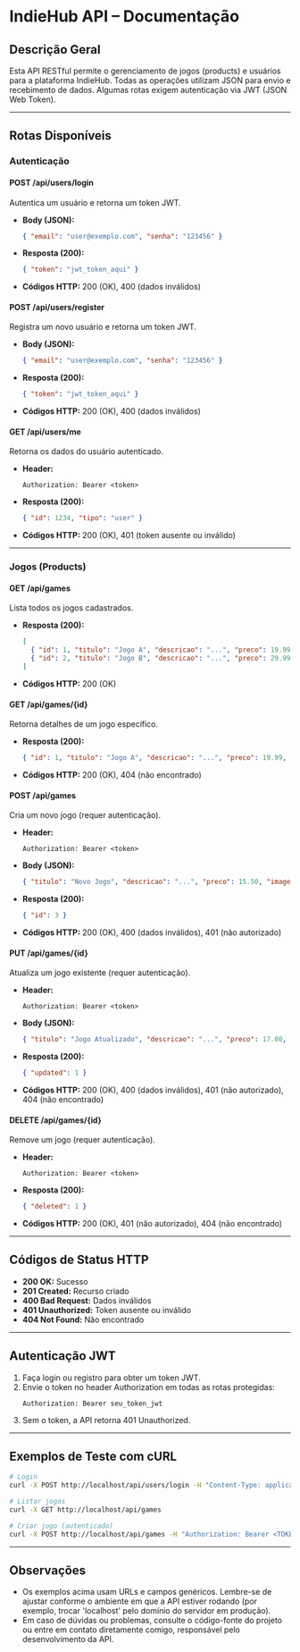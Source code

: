 # IndieHub API – Documentação

## Descrição Geral
Esta API RESTful permite o gerenciamento de jogos (products) e usuários para a plataforma IndieHub. Todas as operações utilizam JSON para envio e recebimento de dados. Algumas rotas exigem autenticação via JWT (JSON Web Token).

---

## Rotas Disponíveis

### Autenticação

#### POST /api/users/login
Autentica um usuário e retorna um token JWT.
- **Body (JSON):**
  ```json
  { "email": "user@exemplo.com", "senha": "123456" }
  ```
- **Resposta (200):**
  ```json
  { "token": "jwt_token_aqui" }
  ```
- **Códigos HTTP:** 200 (OK), 400 (dados inválidos)

#### POST /api/users/register
Registra um novo usuário e retorna um token JWT.
- **Body (JSON):**
  ```json
  { "email": "user@exemplo.com", "senha": "123456" }
  ```
- **Resposta (200):**
  ```json
  { "token": "jwt_token_aqui" }
  ```
- **Códigos HTTP:** 200 (OK), 400 (dados inválidos)

#### GET /api/users/me
Retorna os dados do usuário autenticado.
- **Header:**
  ```
  Authorization: Bearer <token>
  ```
- **Resposta (200):**
  ```json
  { "id": 1234, "tipo": "user" }
  ```
- **Códigos HTTP:** 200 (OK), 401 (token ausente ou inválido)

---

### Jogos (Products)

#### GET /api/games
Lista todos os jogos cadastrados.
- **Resposta (200):**
  ```json
  [
    { "id": 1, "titulo": "Jogo A", "descricao": "...", "preco": 19.99, "imagem": "...", "criado_por": 1 },
    { "id": 2, "titulo": "Jogo B", "descricao": "...", "preco": 29.99, "imagem": "...", "criado_por": 2 }
  ]
  ```
- **Códigos HTTP:** 200 (OK)

#### GET /api/games/{id}
Retorna detalhes de um jogo específico.
- **Resposta (200):**
  ```json
  { "id": 1, "titulo": "Jogo A", "descricao": "...", "preco": 19.99, "imagem": "...", "criado_por": 1 }
  ```
- **Códigos HTTP:** 200 (OK), 404 (não encontrado)

#### POST /api/games
Cria um novo jogo (requer autenticação).
- **Header:**
  ```
  Authorization: Bearer <token>
  ```
- **Body (JSON):**
  ```json
  { "titulo": "Novo Jogo", "descricao": "...", "preco": 15.50, "imagem": "url.jpg", "criado_por": 1 }
  ```
- **Resposta (200):**
  ```json
  { "id": 3 }
  ```
- **Códigos HTTP:** 200 (OK), 400 (dados inválidos), 401 (não autorizado)

#### PUT /api/games/{id}
Atualiza um jogo existente (requer autenticação).
- **Header:**
  ```
  Authorization: Bearer <token>
  ```
- **Body (JSON):**
  ```json
  { "titulo": "Jogo Atualizado", "descricao": "...", "preco": 17.00, "imagem": "nova.jpg" }
  ```
- **Resposta (200):**
  ```json
  { "updated": 1 }
  ```
- **Códigos HTTP:** 200 (OK), 400 (dados inválidos), 401 (não autorizado), 404 (não encontrado)

#### DELETE /api/games/{id}
Remove um jogo (requer autenticação).
- **Header:**
  ```
  Authorization: Bearer <token>
  ```
- **Resposta (200):**
  ```json
  { "deleted": 1 }
  ```
- **Códigos HTTP:** 200 (OK), 401 (não autorizado), 404 (não encontrado)

---

## Códigos de Status HTTP
- **200 OK:** Sucesso
- **201 Created:** Recurso criado
- **400 Bad Request:** Dados inválidos
- **401 Unauthorized:** Token ausente ou inválido
- **404 Not Found:** Não encontrado

---

## Autenticação JWT
1. Faça login ou registro para obter um token JWT.
2. Envie o token no header Authorization em todas as rotas protegidas:
   ```
   Authorization: Bearer seu_token_jwt
   ```
3. Sem o token, a API retorna 401 Unauthorized.

---

## Exemplos de Teste com cURL

```bash
# Login
curl -X POST http://localhost/api/users/login -H "Content-Type: application/json" -d '{"email":"user@exemplo.com","senha":"123456"}'

# Listar jogos
curl -X GET http://localhost/api/games

# Criar jogo (autenticado)
curl -X POST http://localhost/api/games -H "Authorization: Bearer <TOKEN>" -H "Content-Type: application/json" -d '{"titulo":"Novo Jogo","descricao":"Desc","preco":10.0,"imagem":"img.jpg","criado_por":1}'
```

---

## Observações
- Os exemplos acima usam URLs e campos genéricos. Lembre-se de ajustar conforme o ambiente em que a API estiver rodando (por exemplo, trocar 'localhost' pelo domínio do servidor em produção).
- Em caso de dúvidas ou problemas, consulte o código-fonte do projeto ou entre em contato diretamente comigo, responsável pelo desenvolvimento da API.
